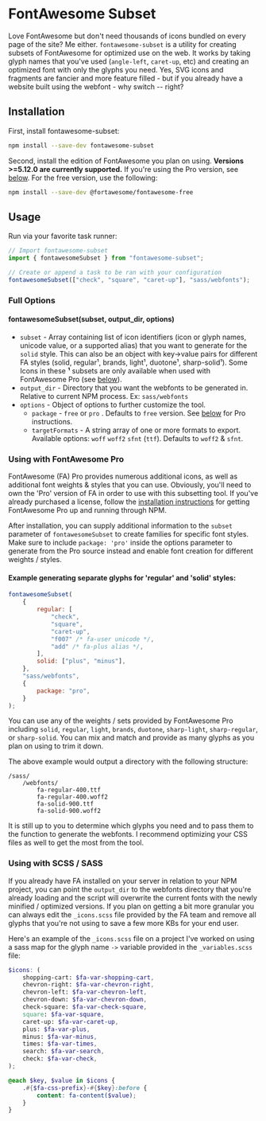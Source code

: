 # FontAwesome Subset

Love FontAwesome but don't need thousands of icons bundled on every page of the site? Me either. `fontawesome-subset` is a utility for creating subsets of FontAwesome for optimized use on the web. It works by taking glyph names that you've used (`angle-left`, `caret-up`, etc) and creating an optimized font with only the glyphs you need. Yes, SVG icons and fragments are fancier and more feature filled - but if you already have a website built using the webfont - why switch -- right?

## Installation

First, install fontawesome-subset:

```sh
npm install --save-dev fontawesome-subset
```

Second, install the edition of FontAwesome you plan on using. **Versions >=5.12.0 are currently supported.** If you're using the Pro version, see [below](#using-with-fontawesome-pro). For the free version, use the following:

```sh
npm install --save-dev @fortawesome/fontawesome-free
```

## Usage

Run via your favorite task runner:

```typescript
// Import fontawesome-subset
import { fontawesomeSubset } from "fontawesome-subset";

// Create or append a task to be ran with your configuration
fontawesomeSubset(["check", "square", "caret-up"], "sass/webfonts");
```

### Full Options

#### fontawesomeSubset(subset, output_dir, options)

-   `subset` - Array containing list of icon identifiers (icon or glyph names, unicode value, or a supported alias) that you want to generate for the `solid` style. This can also be an object with key->value pairs for different FA styles (solid, regular¹, brands, light¹, duotone¹, sharp-solid¹). Some Icons in these **¹** subsets are only available when used with FontAwesome Pro (see [below](#using-with-fontawesome-pro)).
-   `output_dir` - Directory that you want the webfonts to be generated in. Relative to current NPM process. Ex: `sass/webfonts`
-   `options` - Object of options to further customize the tool.
    -   `package` - `free` or `pro` . Defaults to `free` version. See [below](#using-with-fontawesome-pro) for Pro instructions.
    -   `targetFormats` - A string array of one or more formats to export. Available options: `woff` `woff2` `sfnt` (`ttf`). Defaults to `woff2` & `sfnt`.

### Using with FontAwesome Pro

FontAwesome (FA) Pro provides numerous additional icons, as well as additional font weights & styles that you can use. Obviously, you'll need to own the 'Pro' version of FA in order to use with this subsetting tool. If you've already purchased a license, follow the [installation instructions](https://fontawesome.com/docs/web/setup/packages) for getting FontAwesome Pro up and running through NPM.

After installation, you can supply additional information to the `subset` parameter of `fontawesomeSubset` to create families for specific font styles. Make sure to include `package: 'pro'` inside the options parameter to generate from the Pro source instead and enable font creation for different weights / styles.

#### Example generating separate glyphs for 'regular' and 'solid' styles:

```javascript
fontawesomeSubset(
    {
        regular: [
            "check",
            "square",
            "caret-up",
            "f007" /* fa-user unicode */,
            "add" /* fa-plus alias */,
        ],
        solid: ["plus", "minus"],
    },
    "sass/webfonts",
    {
        package: "pro",
    }
);
```

You can use any of the weights / sets provided by FontAwesome Pro including `solid`, `regular`, `light`, `brands`, `duotone`, `sharp-light`, `sharp-regular`, or `sharp-solid`. You can mix and match and provide as many glyphs as you plan on using to trim it down.

The above example would output a directory with the following structure:

```
/sass/
    /webfonts/
        fa-regular-400.ttf
        fa-regular-400.woff2
        fa-solid-900.ttf
        fa-solid-900.woff2
```

It is still up to you to determine which glyphs you need and to pass them to the function to generate the webfonts. I recommend optimizing your CSS files as well to get the most from the tool.

### Using with SCSS / SASS

If you already have FA installed on your server in relation to your NPM project, you can point the `output_dir` to the webfonts directory that you're already loading and the script will overwrite the current fonts with the newly minified / optimized versions. If you plan on getting a bit more granular you can always edit the `_icons.scss` file provided by the FA team and remove all glyphs that you're not using to save a few more KBs for your end user.

Here's an example of the `_icons.scss` file on a project I've worked on using a sass map for the glyph name `->` variable provided in the `_variables.scss` file:

```scss
$icons: (
    shopping-cart: $fa-var-shopping-cart,
    chevron-right: $fa-var-chevron-right,
    chevron-left: $fa-var-chevron-left,
    chevron-down: $fa-var-chevron-down,
    check-square: $fa-var-check-square,
    square: $fa-var-square,
    caret-up: $fa-var-caret-up,
    plus: $fa-var-plus,
    minus: $fa-var-minus,
    times: $fa-var-times,
    search: $fa-var-search,
    check: $fa-var-check,
);

@each $key, $value in $icons {
    .#{$fa-css-prefix}-#{$key}:before {
        content: fa-content($value);
    }
}
```
